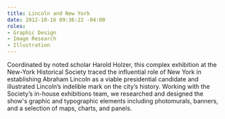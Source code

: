 ```yaml
---
title: Lincoln and New York
date: 2012-10-16 09:36:22 -04:00
roles:
- Graphic Design
- Image Research
- Illustration
---
```

Coordinated by noted scholar Harold Holzer, this complex exhibition at the New-York Historical Society traced the influential role of New York in establishing Abraham Lincoln as a viable presidential candidate and illustrated Lincoln’s indelible mark on the city’s history. Working with the Society’s in-house exhibitions team, we researched and designed the show's graphic and typographic elements including photomurals, banners, and a selection of maps, charts, and panels.
